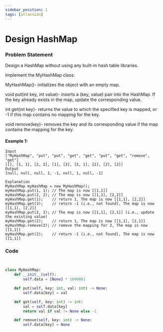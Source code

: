 ```yaml
---
sidebar_position: 1
tags: [atlassian]
---
```


# Design HashMap

### Problem Statement

Design a HashMap without using any built-in hash table libraries.

Implement the MyHashMap class:

MyHashMap()- initializes the object with an empty map.

void put(int key, int value)- inserts a (key, value) pair into the HashMap. If the key already exists in the map, update the corresponding value.

int get(int key)- returns the value to which the specified key is mapped, or -1 if this map contains no mapping for the key.

void remove(key)- removes the key and its corresponding value if the map contains the mapping for the key.

#### Example 1:

```
Input
["MyHashMap", "put", "put", "get", "get", "put", "get", "remove", "get"]
[[], [1, 1], [2, 2], [1], [3], [2, 1], [2], [2], [2]]
Output
[null, null, null, 1, -1, null, 1, null, -1]

Explanation
MyHashMap myHashMap = new MyHashMap();
myHashMap.put(1, 1); // The map is now [[1,1]]
myHashMap.put(2, 2); // The map is now [[1,1], [2,2]]
myHashMap.get(1);    // return 1, The map is now [[1,1], [2,2]]
myHashMap.get(3);    // return -1 (i.e., not found), The map is now [[1,1], [2,2]]
myHashMap.put(2, 1); // The map is now [[1,1], [2,1]] (i.e., update the existing value)
myHashMap.get(2);    // return 1, The map is now [[1,1], [2,1]]
myHashMap.remove(2); // remove the mapping for 2, The map is now [[1,1]]
myHashMap.get(2);    // return -1 (i.e., not found), The map is now [[1,1]]
```

### Code

```python title="Python Code"


class MyHashMap:
    def __init__(self):
        self.data = [None] * 1000001

    def put(self, key: int, val: int) -> None:
        self.data[key] = val

    def get(self, key: int) -> int:
        val = self.data[key]
        return val if val != None else -1

    def remove(self, key: int) -> None:
        self.data[key] = None
```
